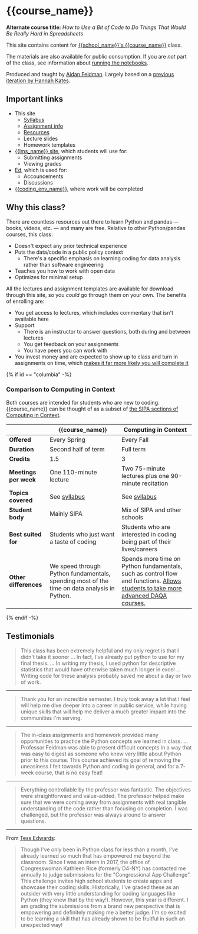 # {{course_name}}

**Alternate course title:** _How to Use a Bit of Code to Do Things That Would Be Really Hard in Spreadsheets_

This site contains content for [{{school_name}}'s {{course_name}}](syllabus.md) class.

The materials are also available for public consumption. If you are _not_ part of the class, see information about [running the notebooks](resources.md#jupyter-outside-this-course).

Produced and taught by [Aidan Feldman](https://api.afeld.me/). Largely based on a [previous iteration by Hannah Kates](https://github.com/hannahkates/nyu-python-public-policy).

## Important links

- This site
  - [Syllabus](syllabus.md)
  - [Assignment info](assignments.md)
  - [Resources](resources.md)
  - Lecture slides
  - Homework templates
- [{{lms_name}} site]({{lms_url}}), which students will use for:
  - Submitting assignments
  - Viewing grades
- [Ed]({{discussions_url}}), which is used for:
  - Accouncements
  - Discussions
- [{{coding_env_name}}]({{coding_env_url}}), where work will be completed

## Why this class?

There are countless resources out there to learn Python and pandas — books, videos, etc. — and many are free. Relative to other Python/pandas courses, this class:

- Doesn't expect any prior technical experience
- Puts the data/code in a public policy context
  - There's a specific emphasis on learning coding for data analysis rather than software engineering
- Teaches you how to work with open data
- Optimizes for minimal setup

All the lectures and assignment templates are available for download through this site, so you _could_ go through them on your own. The benefits of enrolling are:

- You get access to lectures, which includes commentary that isn't available here
- Support
  - There is an instructor to answer questions, both during and between lectures
  - You get feedback on your assignments
  - You have peers you can work with
- You invest money and are expected to show up to class and turn in assignments on time, which [makes it far more likely you will complete it](https://mashable.com/archive/warning-college-may-be-a-waste-of-your-time-and-money)

{% if id == "columbia" -%}

### Comparison to Computing in Context

Both courses are intended for students who are new to coding. {{course_name}} can be thought of as a subset of [the SIPA sections of Computing in Context](https://computing-in-context.afeld.me/).

|                       | {{course_name}}                                                                             | Computing in Context                                                                                                                           |
| --------------------- | ------------------------------------------------------------------------------------------- | ---------------------------------------------------------------------------------------------------------------------------------------------- |
| **Offered**           | Every Spring                                                                                | Every Fall                                                                                                                                     |
| **Duration**          | Second half of term                                                                         | Full term                                                                                                                                      |
| **Credits**           | 1.5                                                                                         | 3                                                                                                                                              |
| **Meetings per week** | One 110-minute lecture                                                                      | Two 75-minute lectures plus one 90-minute recitation                                                                                           |
| **Topics covered**    | See [syllabus](syllabus.md#schedule)                                                        | See [syllabus](https://computing-in-context.afeld.me/#schedule)                                                                                |
| **Student body**      | Mainly SIPA                                                                                 | Mix of SIPA and other schools                                                                                                                  |
| **Best suited for**   | Students who just want a taste of coding                                                    | Students who are interested in coding being part of their lives/careers                                                                        |
| **Other differences** | We speed through Python fundamentals, spending most of the time on data analysis in Python. | Spends more time on Python fundamentals, such as control flow and functions. [Allows students to take more advanced DAQA courses.][cic-prereq] |

[cic-prereq]: https://computing-in-context.afeld.me/#course-overview

{% endif -%}

## Testimonials

> This class has been extremely helpful and my only regret is that I didn't take it sooner … In fact, I've already put python to use for my final thesis. … In writing my thesis, I used python for descriptive statistics that would have otherwise taken much longer in excel … Writing code for these analysis probably saved me about a day or two of work.

---

> Thank you for an incredible semester. I truly took away a lot that I feel will help me dive deeper into a career in public service, while having unique skills that will help me deliver a much greater impact into the communities I'm serving.

---

> The in-class assignments and homework provided many opportunities to practice the Python concepts we learned in class. … Professor Feldman was able to present difficult concepts in a way that was easy to digest as someone who knew very little about Python prior to this course. This course achieved its goal of removing the uneasiness I felt towards Python and coding in general, and for a 7-week course, that is no easy feat!

---

> Everything controllable by the professor was fantastic. The objectives were straightforward and value-added. The professor helped make sure that we were coming away from assignments with real tangible understanding of the code rather than focusing on completion. I was challenged, but the professor was always around to answer questions.

---

From [Tess Edwards](https://www.linkedin.com/in/tess-edwards/):

> Though I've only been in Python class for less than a month, I've already learned so much that has empowered me beyond the classroom. Since I was an intern in 2017, the office of Congresswoman Kathleen Rice (formerly D4-NY) has contacted me annually to judge submissions for the "Congressional App Challenge". This challenge invites high school students to create apps and showcase their coding skills. Historically, I've graded these as an outsider with very little understanding for coding languages like Python (they knew that by the way!). However, this year is different. I am grading the submissions from a brand new perspective that is empowering and definitely making me a better judge. I'm so excited to be learning a skill that has already shown to be fruitful in such an unexpected way!
